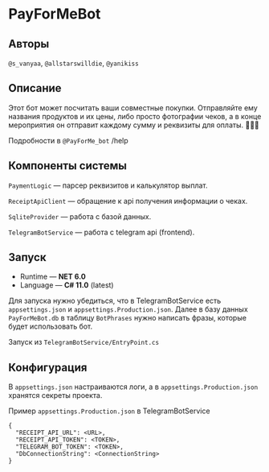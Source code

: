 # PayForMeBot

## Авторы

`@s_vanyaa`,
`@allstarswilldie`,
`@yanikiss`

## Описание

Этот бот может посчитать ваши совместные покупки.
Отправляйте ему названия продуктов и их цены, либо просто фотографии чеков,
а в конце мероприятия он отправит каждому сумму и реквизиты
для оплаты. 💸💸💸

Подробности в `@PayForMe_bot` /help

## Компоненты системы

`PaymentLogic` — парсер реквизитов и калькулятор выплат.

`ReceiptApiClient` — обращение к api получения информации о чеках.

`SqliteProvider` — работа с базой данных.

`TelegramBotService` — работа с telegram api (frontend).

## Запуск

* Runtime — **NET 6.0**
* Language — **C# 11.0** (latest)

Для запуска нужно убедиться, что в TelegramBotService есть
`appsettings.json` и `appsettings.Production.json`. Далее в базу данных `PayForMeBot.db`
в таблицу `BotPhrases` нужно написать фразы, которые будет использовать бот.

Запуск из `TelegramBotService/EntryPoint.cs`

## Конфигурация

В `appsettings.json` настраиваются логи, а в `appsettings.Production.json`
хранятся секреты проекта.

Пример `appsettings.Production.json` в TelegramBotService

```
{
  "RECEIPT_API_URL": <URL>,
  "RECEIPT_API_TOKEN": <TOKEN>,
  "TELEGRAM_BOT_TOKEN": <TOKEN>,
  "DbConnectionString": <ConnectionString>
}
```
